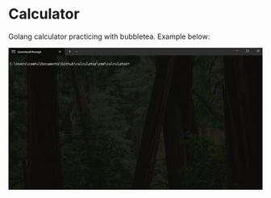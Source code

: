 # Calculator
 Golang calculator practicing with bubbletea. Example below:
 
![myfile](https://github.com/typicalcameron/Calculator/blob/main/calculator.gif)
